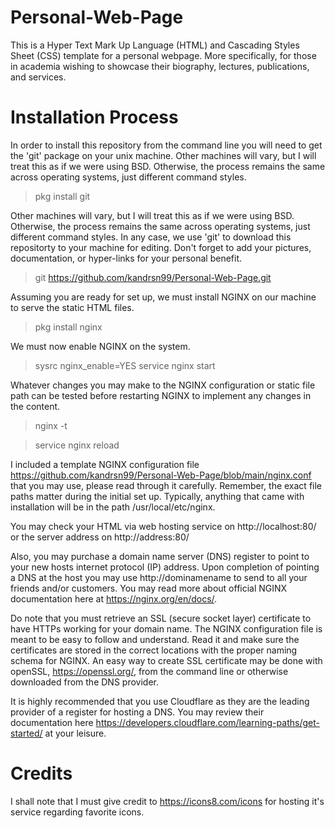 # Personal-Web-Page
This is a Hyper Text Mark Up Language (HTML) and Cascading Styles Sheet (CSS) template for a personal webpage. More specifically, for those in academia wishing to showcase their biography, lectures, publications, and services.

# Installation Process

In order to install this repository from the command line you will need to get the 'git' package on your unix machine. Other machines will vary, but I will treat this as if we were using BSD. Otherwise, the process remains the same across operating systems, just different command styles.

> pkg install git

Other machines will vary, but I will treat this as if we were using BSD. Otherwise, the process remains the same across operating systems, just different command styles. In  any case, we use 'git' to download this repositorty to your machine for editing. Don't forget to add your pictures, documentation, or hyper-links for your personal benefit.

> git https://github.com/kandrsn99/Personal-Web-Page.git

Assuming you are ready for set up, we must install NGINX on our machine to serve the static HTML files. 

> pkg install nginx

We must now enable NGINX on the system.

> sysrc nginx_enable=YES
> service nginx start

Whatever changes you may make to the NGINX configuration or static file path can be tested before restarting NGINX to implement any changes in the content.

> nginx -t

> service nginx reload

I included a template NGINX configuration file https://github.com/kandrsn99/Personal-Web-Page/blob/main/nginx.conf that you may use, please read through it carefully. Remember, the exact file paths matter during the initial set up. Typically, anything that came with installation will be in the path /usr/local/etc/nginx.

You may check your HTML via web hosting service on http://localhost:80/ or the server address on http://address:80/

Also, you may purchase a domain name server (DNS) register to point to your new hosts internet protocol (IP) address. Upon completion of pointing a DNS at the host you may use http://dominamename to send to all your friends and/or customers. You may read more about official NGINX documentation here at https://nginx.org/en/docs/.

Do note that you must retrieve an SSL (secure socket layer) certificate to have HTTPs working for your domain name. The NGINX configuration file is meant to be easy to follow and understand. Read it and make sure the certificates are stored in the correct locations with the proper naming schema for NGINX. An easy way to create SSL certificate may be done with openSSL, https://openssl.org/, from the command line or otherwise downloaded from the DNS provider. 

It is highly recommended that you use Cloudflare as they are the leading provider of a register for hosting a DNS. You may review their documentation here https://developers.cloudflare.com/learning-paths/get-started/ at your leisure.

# Credits

I shall note that I must give credit to https://icons8.com/icons for hosting it's service regarding favorite icons.
